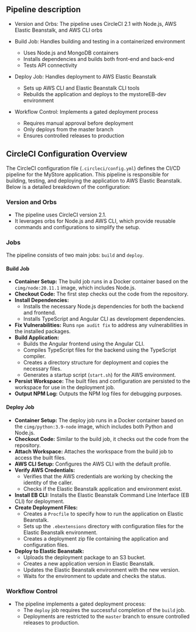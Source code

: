 ## Pipeline description

- Version and Orbs: The pipeline uses CircleCI 2.1 with Node.js, AWS Elastic Beanstalk, and AWS CLI orbs

- Build Job: Handles building and testing in a containerized environment

  - Uses Node.js and MongoDB containers
  - Installs dependencies and builds both front-end and back-end
  - Tests API connectivity

- Deploy Job: Handles deployment to AWS Elastic Beanstalk

  - Sets up AWS CLI and Elastic Beanstalk CLI tools
  - Rebuilds the application and deploys to the mystoreEB-dev environment

- Workflow Control: Implements a gated deployment process
  - Requires manual approval before deployment
  - Only deploys from the master branch
  - Ensures controlled releases to production

## CircleCI Configuration Overview

The CircleCI configuration file (`.circleci/config.yml`) defines the CI/CD pipeline for the MyStore application. This pipeline is responsible for building, testing, and deploying the application to AWS Elastic Beanstalk. Below is a detailed breakdown of the configuration:

### Version and Orbs
- The pipeline uses CircleCI version 2.1.
- It leverages orbs for Node.js and AWS CLI, which provide reusable commands and configurations to simplify the setup.

### Jobs
The pipeline consists of two main jobs: `build` and `deploy`.

#### Build Job
- **Container Setup:** The build job runs in a Docker container based on the `cimg/node:20.11.1` image, which includes Node.js.
- **Checkout Code:** The first step checks out the code from the repository.
- **Install Dependencies:** 
  - Installs the necessary Node.js dependencies for both the backend and frontend.
  - Installs TypeScript and Angular CLI as development dependencies.
- **Fix Vulnerabilities:** Runs `npm audit fix` to address any vulnerabilities in the installed packages.
- **Build Application:**
  - Builds the Angular frontend using the Angular CLI.
  - Compiles TypeScript files for the backend using the TypeScript compiler.
  - Creates a directory structure for deployment and copies the necessary files.
  - Generates a startup script (`start.sh`) for the AWS environment.
- **Persist Workspace:** The built files and configuration are persisted to the workspace for use in the deployment job.
- **Output NPM Log:** Outputs the NPM log files for debugging purposes.

#### Deploy Job
- **Container Setup:** The deploy job runs in a Docker container based on the `cimg/python:3.9-node` image, which includes both Python and Node.js.
- **Checkout Code:** Similar to the build job, it checks out the code from the repository.
- **Attach Workspace:** Attaches the workspace from the build job to access the built files.
- **AWS CLI Setup:** Configures the AWS CLI with the default profile.
- **Verify AWS Credentials:** 
  - Verifies that the AWS credentials are working by checking the identity of the caller.
  - Checks if the Elastic Beanstalk application and environment exist.
- **Install EB CLI:** Installs the Elastic Beanstalk Command Line Interface (EB CLI) for deployment.
- **Create Deployment Files:**
  - Creates a `Procfile` to specify how to run the application on Elastic Beanstalk.
  - Sets up the `.ebextensions` directory with configuration files for the Elastic Beanstalk environment.
  - Creates a deployment zip file containing the application and configuration files.
- **Deploy to Elastic Beanstalk:**
  - Uploads the deployment package to an S3 bucket.
  - Creates a new application version in Elastic Beanstalk.
  - Updates the Elastic Beanstalk environment with the new version.
  - Waits for the environment to update and checks the status.

### Workflow Control
- The pipeline implements a gated deployment process:
  - The `deploy` job requires the successful completion of the `build` job.
  - Deployments are restricted to the `master` branch to ensure controlled releases to production.
